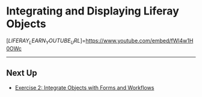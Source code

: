 # Integrating and Displaying Liferay Objects

[$LIFERAY_LEARN_YOUTUBE_URL$]=https://www.youtube.com/embed/fWl4w1H0OWc

---

## Next Up

* [Exercise 2: Integrate Objects with Forms and Workflows](./exercise-2-integrate-objects-with-forms-and-workflows.md)